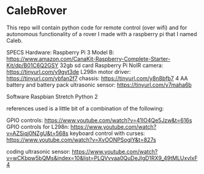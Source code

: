 # CalebRover
This repo will contain python code for remote control (over wifi) and for autonomous functionality of a rover I made with a raspberry pi that I named Caleb.

SPECS
Hardware:
    Raspberry Pi 3 Model B: https://www.amazon.com/CanaKit-Raspberry-Complete-Starter-Kit/dp/B01C6Q2GSY
    32gb sd card
    Raspberry Pi NoIR camera: https://tinyurl.com/y9gvt3de
    L298n motor driver: https://tinyurl.com/ybfan2f7
    chassis: https://tinyurl.com/y8n8bfb7
        4 AA battery and battery pack
    ultrasonic sensor: https://tinyurl.com/y7maha6b
    

Software
    Raspbian Stretch
    Python 2

references used is a little bit of a combination of the following:

GPIO controls: https://www.youtube.com/watch?v=41IO4Qe5Jzw&t=616s
GPIO controls for L298n: https://www.youtube.com/watch?v=AZSiqj0NZgU&t=568s
keyboard control with curses: https://www.youtube.com/watch?v=XvOONPSoglY&t=827s

coding ultrasonic sensor: https://www.youtube.com/watch?v=wCKbpw5bQMs&index=10&list=PLQVvvaa0QuDeJlgD1RX9_49tMLUxvIxF4
